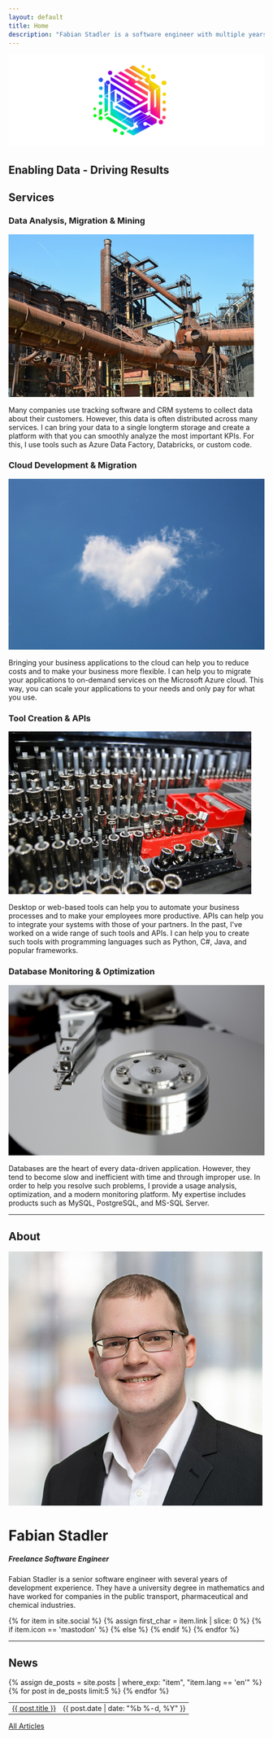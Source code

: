 ```yaml
---
layout: default
title: Home
description: "Fabian Stadler is a software engineer with multiple years of experience in research and development. They specialize in cloud development and data integration."
---
```


<section class="index-header">
    <img src="/assets/img/company_logo.jpg" alt="Company logo of Fabian Stadler Solutions">
    <div class="centered"><h2>Enabling Data - Driving Results</h2></div>
</section>

## Services

<div class="home-section">
    <div class="right">
        <h3>Data Analysis, Migration & Mining</h3>
        <img src="/assets/img/datamining.jpg" alt="Image of a mining site and pipes">
        <p>Many companies use tracking software and CRM systems to collect data about their customers. However, this data is often distributed across many services. I can bring your data to a single longterm storage and create a platform with that you can smoothly analyze the most important KPIs. For this, I use tools such as Azure Data Factory, Databricks, or custom code.</p>
    </div>
</div>

<div class="home-section">
    <div class="left">
        <h3>Cloud Development & Migration</h3>
        <img src="/assets/img/cloud.jpg" alt="Image of a cloud that is shaped lika a heart">
        <p>Bringing your business applications to the cloud can help you to reduce costs and to make your business more flexible. I can help you to migrate your applications to on-demand services on the Microsoft Azure cloud. This way, you can scale your applications to your needs and only pay for what you use.</p>
    </div>
</div>

<div class="home-section">
    <div class="right">
        <h3>Tool Creation & APIs</h3>
        <img src="/assets/img/toolbox.jpg" alt="Image of a toolbox">
        <p>Desktop or web-based tools can help you to automate your business processes and to make your employees more productive. APIs can help you to integrate your systems with those of your partners. In the past, I've worked on a wide range of such tools and APIs. I can help you to create such tools with programming languages such as Python, C#, Java, and popular frameworks.</p>
    </div>
</div>

<div class="home-section">
    <div class="left">
        <h3>Database Monitoring & Optimization</h3>
        <img src="/assets/img/hard_drive_disk.jpg" alt="Image of a hard drive disk">
        <p>Databases are the heart of every data-driven application. However, they tend to become slow and inefficient with time and through improper use. In order to help you resolve such problems, I provide a usage analysis, optimization, and a modern monitoring platform. My expertise includes products such as MySQL, PostgreSQL, and MS-SQL Server.</p>
    </div>
</div>

----

## About

<div class="profile-section">
    <div class="profile">
        <img src="/assets/img/fabian_stadler.jpg" alt="Profile image">
        <h1>Fabian Stadler</h1>
        <h5 class="post-date">Freelance Software Engineer</h5>
    </div>
    <div class="profile-text">
        <p>Fabian Stadler is a senior software engineer with several years of development experience. They have a university degree in mathematics and have worked for companies in the public transport, pharmaceutical and chemical industries.</p>
        {% for item in site.social %}
            {% assign first_char = item.link | slice: 0 %}
            {% if item.icon == 'mastodon' %}
            <a class="icon contact-button"  rel="me" href="{{ item.link }}" target="_blank"><i class="fa-brands fa-{{ item.icon }}" aria-hidden="true"></i></a>
            {% else %}
            <a class="icon contact-button" href="{{ item.link }}" target="_blank"><i class="fa-{{ item.icon-class }} fa-{{ item.icon }}" aria-hidden="true"></i></a>
            {% endif %}
        {% endfor %}
    </div>
</div>

----

## News

<table class="home-table">
    {% assign de_posts = site.posts | where_exp: "item", "item.lang == 'en'" %}
    {% for post in de_posts limit:5 %}
    <tr>
        <td class="home-post-title"><a href="{{ post.url }}">{{ post.title }}</a></td>
        <td class="home-post-date">{{ post.date | date: "%b %-d, %Y" }}</td>
    </tr>
    {% endfor %}
</table>

<p class="more-articles">
    <a href="/p/posts.html">All Articles</a>
</p>

